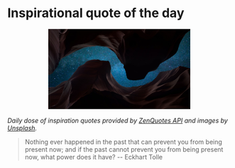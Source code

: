# Inspirational quote of the day

<p align="center">
    <img src="./data/photo.jpeg" alt="Beautiful nature photo" width="320" height="180">
</p>

*Daily dose of inspiration quotes provided by [ZenQuotes API](https://zenquotes.io/) and images by [Unsplash](https://unsplash.com/).*

> Nothing ever happened in the past that can prevent you from being present now; and if the past cannot prevent you from being present now, what power does it have?
> -- Eckhart Tolle
